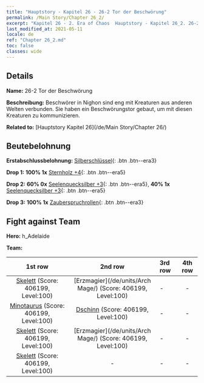 ```yaml
---
title: "Hauptstory - Kapitel 26 - 26-2 Tor der Beschwörung"
permalink: /Main Story/Chapter 26_2/
excerpt: "Kapitel 26 - 2. Era of Chaos  Hauptstory - Kapitel 26_2. 26-2 Tor der Beschwörung"
last_modified_at: 2021-05-11
locale: de
ref: "Chapter 26_2.md"
toc: false
classes: wide
---
```


## Details

 **Name:** 26-2 Tor der Beschwörung

 **Beschreibung:** Beschwörer in Nighon sind eng mit Kreaturen aus anderen Welten verbunden. Sie haben ein Beschwörungstor gebaut, um mit diesen Kreaturen zu kommunizieren.

 **Related to:** [Hauptstory Kapitel 26](/de/Main Story/Chapter 26/)

## Beutebelohnung

 **Erstabschlussbelohnung:** [Silberschlüssel](/ItemsDE/con_693/){: .btn .btn--era3}

 **Drop 1:** **100% 1x** [Sternholz +4](/ItemsDE/mat_90/){: .btn .btn--era5}

 **Drop 2:** **60% 0x** [Seelenquecksilber +3](/ItemsDE/mat_84/){: .btn .btn--era5}, **40% 1x** [Seelenquecksilber +3](/ItemsDE/mat_84/){: .btn .btn--era5}

 **Drop 3:** **100% 1x** [Zauberspruchrollen](/ItemsDE/con_694/){: .btn .btn--era3}


## Fight against Team
 **Hero:** h_Adelaide

 **Team:**


  | 1st row | 2nd row | 3rd row | 4th row |
  |:----:|:----:|:----|:----:|
  | [Skelett](/de/units/Skeleton/) (Score: 406199, Level:100)  | [Erzmagier](/de/units/Arch Mage/) (Score: 406199, Level:100)  | - | - |
  | [Minotaurus](/de/units/Minotaur/) (Score: 406199, Level:100)  | [Dschinn](/de/units/Genie/) (Score: 406199, Level:100)  | - | - |
  | [Skelett](/de/units/Skeleton/) (Score: 406199, Level:100)  | [Erzmagier](/de/units/Arch Mage/) (Score: 406199, Level:100)  | - | - |
  | [Skelett](/de/units/Skeleton/) (Score: 406199, Level:100)  | - | - | - |


